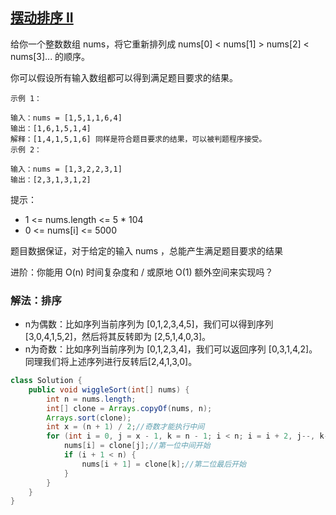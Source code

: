 ## [摆动排序 II](https://leetcode.cn/problems/wiggle-sort-ii/description/)
给你一个整数数组 nums，将它重新排列成 nums[0] < nums[1] > nums[2] < nums[3]... 的顺序。

你可以假设所有输入数组都可以得到满足题目要求的结果。


````
示例 1：

输入：nums = [1,5,1,1,6,4]
输出：[1,6,1,5,1,4]
解释：[1,4,1,5,1,6] 同样是符合题目要求的结果，可以被判题程序接受。
示例 2：

输入：nums = [1,3,2,2,3,1]
输出：[2,3,1,3,1,2]
````

提示：

- 1 <= nums.length <= 5 * 104
- 0 <= nums[i] <= 5000

题目数据保证，对于给定的输入 nums ，总能产生满足题目要求的结果


进阶：你能用 O(n) 时间复杂度和 / 或原地 O(1) 额外空间来实现吗？

### 解法：排序
- n为偶数：比如序列当前序列为 [0,1,2,3,4,5]，我们可以得到序列 [3,0,4,1,5,2]，然后将其反转即为 [2,5,1,4,0,3]。
- n为奇数：比如序列当前序列为 [0,1,2,3,4]，我们可以返回序列 [0,3,1,4,2]。同理我们将上述序列进行反转后[2,4,1,3,0]。
````java
class Solution {
    public void wiggleSort(int[] nums) {
        int n = nums.length;
        int[] clone = Arrays.copyOf(nums, n);
        Arrays.sort(clone);
        int x = (n + 1) / 2;//奇数才能执行中间
        for (int i = 0, j = x - 1, k = n - 1; i < n; i = i + 2, j--, k--) {
            nums[i] = clone[j];//第一位中间开始
            if (i + 1 < n) {
                nums[i + 1] = clone[k];//第二位最后开始
            }
        }
    }
}
````